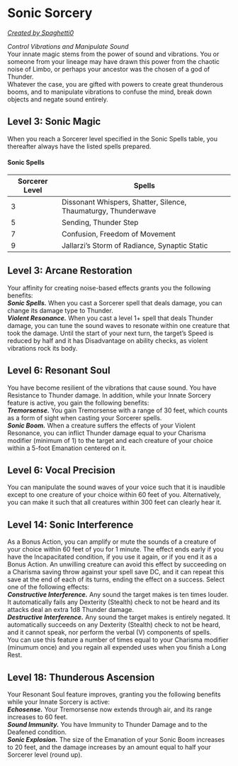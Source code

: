 # Sonic Sorcery
[*Created by Spaghetti0*](https://bio.site/spaghetti0)

*Control Vibrations and Manipulate Sound*  
Your innate magic stems from the power of sound and vibrations. You or someone from your lineage may have drawn this power from the chaotic noise of Limbo, or perhaps your ancestor was the chosen of a god of Thunder.  
Whatever the case, you are gifted with powers to create great thunderous booms, and to manipulate vibrations to confuse the mind, break down objects and negate sound entirely.

## Level 3: Sonic Magic
When you reach a Sorcerer level specified in the Sonic Spells table, you thereafter always have the listed spells prepared.
#### Sonic Spells
| Sorcerer Level | Spells                                                         |
|----------------|----------------------------------------------------------------|
| 3              | Dissonant Whispers, Shatter, Silence, Thaumaturgy, Thunderwave |
| 5              | Sending, Thunder Step                                          |
| 7              | Confusion, Freedom of Movement                                 |
| 9              | Jallarzi’s Storm of Radiance, Synaptic Static                  |

## Level 3: Arcane Restoration
Your affinity for creating noise-based effects grants you the following benefits:  
***Sonic Spells.*** When you cast a Sorcerer spell that deals damage, you can change its damage type to Thunder.  
***Violent Resonance.*** When you cast a level 1+ spell that deals Thunder damage, you can tune the sound waves to resonate within one creature that took the damage. Until the start of your next turn, the target’s Speed is reduced by half and it has Disadvantage on ability checks, as violent vibrations rock its body.

## Level 6: Resonant Soul
You have become resilient of the vibrations that cause sound. You have Resistance to Thunder damage. In addition, while your Innate Sorcery feature is active, you gain the following benefits:  
***Tremorsense.*** You gain Tremorsense with a range of 30 feet, which counts as a form of sight when casting your Sorcerer spells.  
***Sonic Boom.*** When a creature suffers the effects of your Violent Resonance, you can inflict Thunder damage equal to your Charisma modifier (minimum of 1) to the target and each creature of your choice within a 5-foot Emanation centered on it.

## Level 6: Vocal Precision
You can manipulate the sound waves of your voice such that it is inaudible except to one creature of your choice within 60 feet of you. Alternatively, you can make it such that all creatures within 300 feet can clearly hear it.

## Level 14: Sonic Interference
As a Bonus Action, you can amplify or mute the sounds of a creature of your choice within 60 feet of you for 1 minute. The effect ends early if you have the Incapacitated condition, if you use it again, or if you end it as a Bonus Action. An unwilling creature can avoid this effect by succeeding on a Charisma saving throw against your spell save DC, and it can repeat this save at the end of each of its turns, ending the effect on a success. Select one of the following effects:  
***Constructive Interference.*** Any sound the target makes is ten times louder. It automatically fails any Dexterity (Stealth) check to not be heard and its attacks deal an extra 1d8 Thunder damage.  
***Destructive Interference.*** Any sound the target makes is entirely negated. It automatically succeeds on any Dexterity (Stealth) check to not be heard, and it cannot speak, nor perform the verbal (V) components of spells.  
You can use this feature a number of times equal to your Charisma modifier (minumum once) and you regain all expended uses when you finish a Long Rest.

## Level 18: Thunderous Ascension
Your Resonant Soul feature improves, granting you the following benefits while your Innate Sorcery is active:  
***Echosense.*** Your Tremorsense now extends through air, and its range increases to 60 feet.  
***Sound Immunity.*** You have Immunity to Thunder Damage and to the Deafened condition.  
***Sonic Explosion.*** The size of the Emanation of your Sonic Boom increases to 20 feet, and the damage increases by an amount equal to half your Sorcerer level (round up).